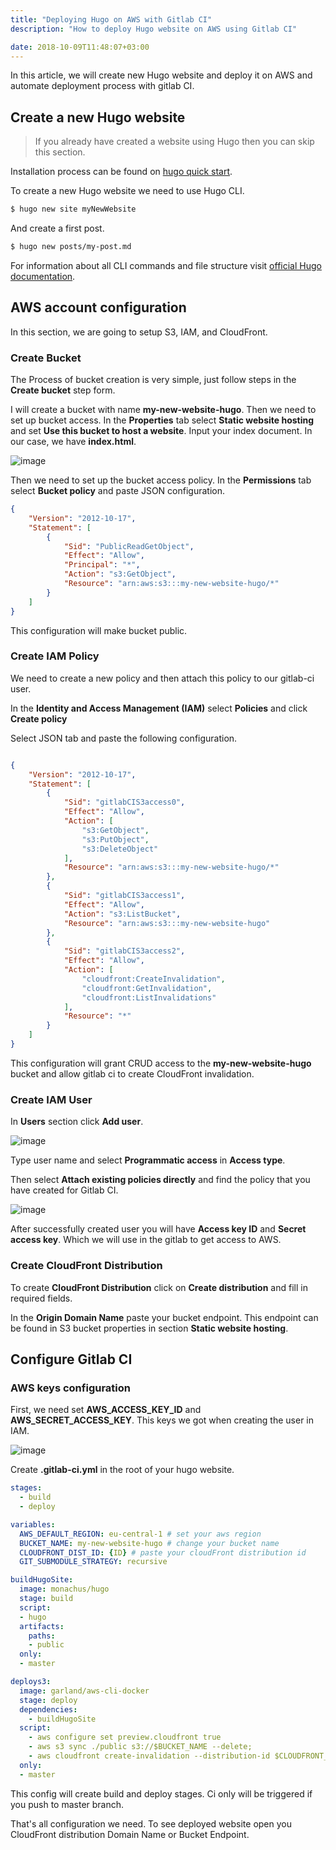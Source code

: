 ```yaml
---
title: "Deploying Hugo on AWS with Gitlab CI"
description: "How to deploy Hugo website on AWS using Gitlab CI"

date: 2018-10-09T11:48:07+03:00
---
```


In this article, we will create new Hugo website and deploy it on AWS and automate deployment process with gitlab CI.

## Create a new Hugo website

> If you already have created a website using Hugo then you can skip this section.

Installation process can be found on [hugo quick start](https://gohugo.io/getting-started/quick-start/).

To create a new Hugo website we need to use Hugo CLI.

```bash
$ hugo new site myNewWebsite
```

And create a first post.
```bash
$ hugo new posts/my-post.md
```

For information about all CLI commands and file structure visit [official Hugo documentation](https://gohugo.io/documentation/).

## AWS account configuration

In this section, we are going to setup S3, IAM, and CloudFront.

### Create Bucket
 
The Process of bucket creation is very simple, just follow steps in the **Create bucket** step form.

I will create a bucket with name **my-new-website-hugo**. Then we need to set up bucket access. In the **Properties** tab select **Static website hosting** and set **Use this bucket to host a website**. Input your index document. In our case, we have **index.html**.

![image](/img/blog/hugo-on-aws-with-gitlab-ci/S3_bucket-setup.jpg)

Then we need to set up the bucket access policy. In the **Permissions** tab select **Bucket policy** and paste JSON configuration.

```json
{
    "Version": "2012-10-17",
    "Statement": [
        {
            "Sid": "PublicReadGetObject",
            "Effect": "Allow",
            "Principal": "*",
            "Action": "s3:GetObject",
            "Resource": "arn:aws:s3:::my-new-website-hugo/*"
        }
    ]
}
```
 
 This configuration will make bucket public.

### Create IAM Policy

We need to create a new policy and then attach this policy to our gitlab-ci user.

In the **Identity and Access Management (IAM)** select **Policies** and click **Create 
policy**

Select JSON tab and paste the following configuration.

```json

{
    "Version": "2012-10-17",
    "Statement": [
        {
            "Sid": "gitlabCIS3access0",
            "Effect": "Allow",
            "Action": [
                "s3:GetObject",
                "s3:PutObject",
                "s3:DeleteObject"
            ],
            "Resource": "arn:aws:s3:::my-new-website-hugo/*"
        },
        {
            "Sid": "gitlabCIS3access1",
            "Effect": "Allow",
            "Action": "s3:ListBucket",
            "Resource": "arn:aws:s3:::my-new-website-hugo"
        },
        {
            "Sid": "gitlabCIS3access2",
            "Effect": "Allow",
            "Action": [
                "cloudfront:CreateInvalidation",
                "cloudfront:GetInvalidation",
                "cloudfront:ListInvalidations"
            ],
            "Resource": "*"
        }
    ]
}

```

This configuration will grant CRUD access to the **my-new-website-hugo** bucket and allow gitlab ci to create CloudFront invalidation.

### Create IAM User

In **Users** section click **Add user**.

![image](/img/blog/hugo-on-aws-with-gitlab-ci/IAM_Management_Console.jpg)

Type user name and select **Programmatic access** in **Access type**.

Then select **Attach existing policies directly** and find the policy that you have created for Gitlab CI.

![image](/img/blog/hugo-on-aws-with-gitlab-ci/IAM_add-user.jpg)

After successfully created user you will have **Access key ID** and **Secret access key**. Which we will use in the gitlab to get access to AWS.

### Create CloudFront Distribution

To create **CloudFront Distribution** click on **Create distribution** and fill in required fields.

In the **Origin Domain Name** paste your bucket endpoint. This endpoint can be found in S3 bucket properties in section **Static website hosting**.

## Configure Gitlab CI

### AWS keys configuration

First, we need set **AWS_ACCESS_KEY_ID** and **AWS_SECRET_ACCESS_KEY**. This keys we got when creating the user in IAM.

![image](/img/blog/hugo-on-aws-with-gitlab-ci/gitlab-ci-vars.jpg)

Create **.gitlab-ci.yml** in the root of your hugo website.

```yaml
stages:
  - build
  - deploy

variables:
  AWS_DEFAULT_REGION: eu-central-1 # set your aws region
  BUCKET_NAME: my-new-website-hugo # change your bucket name
  CLOUDFRONT_DIST_ID: {ID} # paste your cloudFront distribution id
  GIT_SUBMODULE_STRATEGY: recursive

buildHugoSite:
  image: monachus/hugo
  stage: build
  script:
  - hugo
  artifacts:
    paths:
    - public
  only:
  - master

deploys3:
  image: garland/aws-cli-docker
  stage: deploy
  dependencies:
    - buildHugoSite
  script:
    - aws configure set preview.cloudfront true
    - aws s3 sync ./public s3://$BUCKET_NAME --delete;
    - aws cloudfront create-invalidation --distribution-id $CLOUDFRONT_DIST_ID  --paths "/*";
  only:
  - master
```

This config will create build and deploy stages. Ci only will be triggered if you push to master branch.

That's all configuration we need. To see deployed website open you CloudFront distribution Domain Name or Bucket Endpoint.                                             
